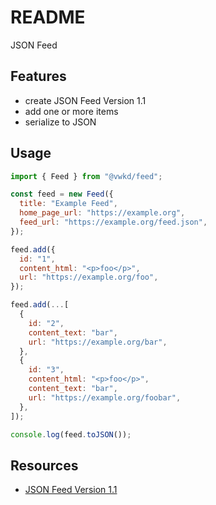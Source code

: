 # README

JSON Feed



## Features

- create JSON Feed Version 1.1
- add one or more items
- serialize to JSON



## Usage

```js
import { Feed } from "@vwkd/feed";

const feed = new Feed({
  title: "Example Feed",
  home_page_url: "https://example.org",
  feed_url: "https://example.org/feed.json",
});

feed.add({
  id: "1",
  content_html: "<p>foo</p>",
  url: "https://example.org/foo",
});

feed.add(...[
  {
    id: "2",
    content_text: "bar",
    url: "https://example.org/bar",
  },
  {
    id: "3",
    content_html: "<p>foo</p>",
    content_text: "bar",
    url: "https://example.org/foobar",
  },
]);

console.log(feed.toJSON());
```



## Resources

- [JSON Feed Version 1.1](https://www.jsonfeed.org/version/1.1/)
